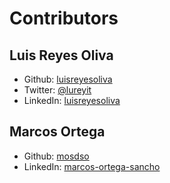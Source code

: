 # Contributors

## **Luis Reyes Oliva**

* Github: [luisreyesoliva](https://github.com/luisreyesoliva)
* Twitter: [@lureyit](https://twitter.com/@lireyit)
* LinkedIn: [luisreyesoliva](https://www.linkedin.com/in/luisreyesoliva/)

## **Marcos Ortega**

* Github: [mosdso](https://github.com/mosdso)
* LinkedIn: [marcos-ortega-sancho](https://www.linkedin.com/in/marcos-ortega-sancho/)
